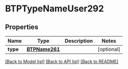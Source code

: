# BTPTypeNameUser292

## Properties
Name | Type | Description | Notes
------------ | ------------- | ------------- | -------------
**type** | [**BTPName261**](BTPName261.md) |  | [optional] 

[[Back to Model list]](../README.md#documentation-for-models) [[Back to API list]](../README.md#documentation-for-api-endpoints) [[Back to README]](../README.md)


